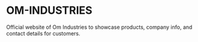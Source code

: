 # OM-INDUSTRIES
Official website of Om Industries to showcase products, company info, and contact details for customers.
